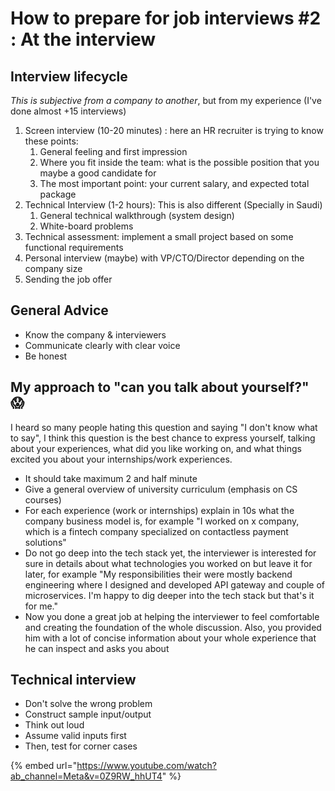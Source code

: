 # How to prepare for job interviews #2 : At the interview

## Interview lifecycle

_This is subjective from a company to another_, but from my experience (I've done almost +15 interviews)

1. Screen interview (10-20 minutes) : here an HR recruiter is trying to know these points:
   1. General feeling and first impression&#x20;
   2. Where you fit inside the team: what is the possible position that you maybe a good candidate for
   3. The most important point: your current salary, and expected total package
2. Technical Interview (1-2 hours): This is also different (Specially in Saudi)
   1. General technical walkthrough (system design)
   2. White-board problems
3. Technical assessment: implement a small project based on some functional requirements
4. Personal interview (maybe) with VP/CTO/Director depending on the company size
5. Sending the job offer

## General Advice

* Know the company & interviewers&#x20;
* Communicate clearly with clear voice
* Be honest

## My approach to "can you talk about yourself?" 😱

I heard so many people hating this question and saying "I don't know what to say", I think this question is the best chance to express yourself, talking about your experiences, what did you like working on, and what things excited you about your internships/work experiences.

* It should take maximum 2 and half minute
* Give a general overview of university curriculum (emphasis on CS courses)
* For each experience (work or internships) explain in 10s what the company business model is, for example "I worked on x company, which is a fintech company specialized on contactless payment solutions"
* Do not go deep into the tech stack yet, the interviewer is interested for sure in details about what technologies you worked on but leave it for later, for example "My responsibilities their were mostly backend engineering where I designed and developed API gateway and couple of microservices. I'm happy to dig deeper into the tech stack but that's it for me."&#x20;
* Now you done a great job at helping the interviewer to feel comfortable and creating the foundation of the whole discussion. Also, you provided him with a lot of concise information about your whole experience that he can inspect and asks you about

## Technical interview &#x20;

* Don't solve the wrong problem&#x20;
* Construct sample input/output
* Think out loud
* Assume valid inputs first
* Then, test for corner cases

{% embed url="https://www.youtube.com/watch?ab_channel=Meta&v=0Z9RW_hhUT4" %}
